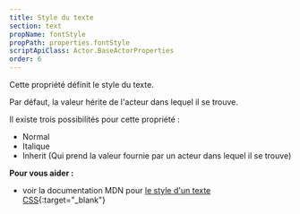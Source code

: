 ```yaml
---
title: Style du texte
section: text
propName: fontStyle
propPath: properties.fontStyle
scriptApiClass: Actor.BaseActorProperties
order: 6
---
```

Cette propriété définit le style du texte.

Par défaut, la valeur hérite de l'acteur dans lequel il se trouve.

Il existe trois possibilités pour cette propriété :
 - Normal
 - Italique
 - Inherit  (Qui prend la valeur fournie par un acteur dans lequel il se trouve)

**Pour vous aider :**
- voir la documentation MDN pour [le style d'un texte CSS](https://developer.mozilla.org/fr/docs/Web/CSS/font-style){:target="_blank"}
